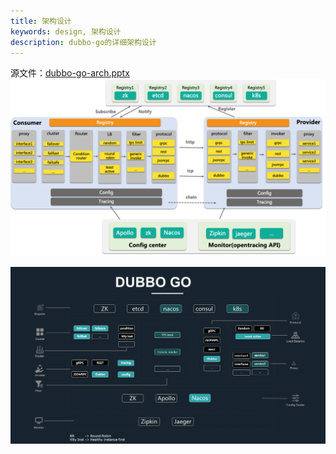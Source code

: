 ```yaml
---
title: 架构设计
keywords: design, 架构设计
description: dubbo-go的详细架构设计
---
```


源文件：[dubbo-go-arch.pptx](../../../resource/dubbo-go-arch.pptx)
![dubbo-go-arch](../../../img/doc/dubbo-go-arch.png)

![dubbo-go-ext](../../../img/doc/dubbo-go-ext.png)